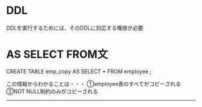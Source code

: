 # DDL
DDLを実行するためには、そのDDLに対応する権限が必要



# AS SELECT FROM文


CREATE TABLE emp_copy AS SELECT * FROM employee ;

この情報からわかることは・・・
①employee表のすべてがコピーされる
②NOT NULL制約のみがコピーされる

---
